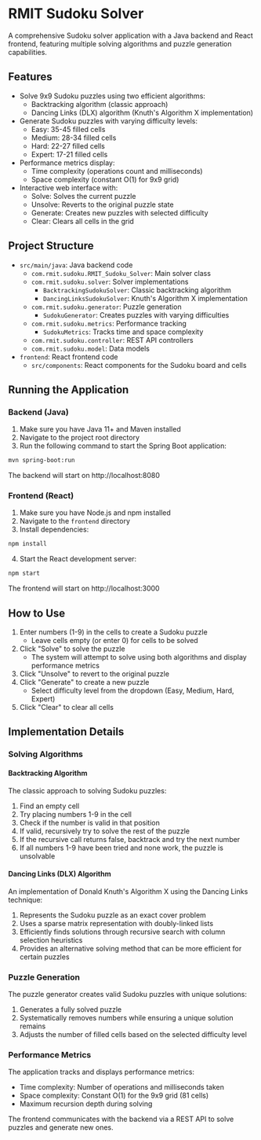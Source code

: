 # RMIT Sudoku Solver

A comprehensive Sudoku solver application with a Java backend and React frontend, featuring multiple solving algorithms and puzzle generation capabilities.

## Features

- Solve 9x9 Sudoku puzzles using two efficient algorithms:
  - Backtracking algorithm (classic approach)
  - Dancing Links (DLX) algorithm (Knuth's Algorithm X implementation)
- Generate Sudoku puzzles with varying difficulty levels:
  - Easy: 35-45 filled cells
  - Medium: 28-34 filled cells
  - Hard: 22-27 filled cells
  - Expert: 17-21 filled cells
- Performance metrics display:
  - Time complexity (operations count and milliseconds)
  - Space complexity (constant O(1) for 9x9 grid)
- Interactive web interface with:
  - Solve: Solves the current puzzle
  - Unsolve: Reverts to the original puzzle state
  - Generate: Creates new puzzles with selected difficulty
  - Clear: Clears all cells in the grid

## Project Structure

- `src/main/java`: Java backend code
  - `com.rmit.sudoku.RMIT_Sudoku_Solver`: Main solver class
  - `com.rmit.sudoku.solver`: Solver implementations
    - `BacktrackingSudokuSolver`: Classic backtracking algorithm
    - `DancingLinksSudokuSolver`: Knuth's Algorithm X implementation
  - `com.rmit.sudoku.generator`: Puzzle generation
    - `SudokuGenerator`: Creates puzzles with varying difficulties
  - `com.rmit.sudoku.metrics`: Performance tracking
    - `SudokuMetrics`: Tracks time and space complexity
  - `com.rmit.sudoku.controller`: REST API controllers
  - `com.rmit.sudoku.model`: Data models
- `frontend`: React frontend code
  - `src/components`: React components for the Sudoku board and cells

## Running the Application

### Backend (Java)

1. Make sure you have Java 11+ and Maven installed
2. Navigate to the project root directory
3. Run the following command to start the Spring Boot application:

```bash
mvn spring-boot:run
```

The backend will start on http://localhost:8080

### Frontend (React)

1. Make sure you have Node.js and npm installed
2. Navigate to the `frontend` directory
3. Install dependencies:

```bash
npm install
```

4. Start the React development server:

```bash
npm start
```

The frontend will start on http://localhost:3000

## How to Use

1. Enter numbers (1-9) in the cells to create a Sudoku puzzle
   - Leave cells empty (or enter 0) for cells to be solved
2. Click "Solve" to solve the puzzle
   - The system will attempt to solve using both algorithms and display performance metrics
3. Click "Unsolve" to revert to the original puzzle
4. Click "Generate" to create a new puzzle
   - Select difficulty level from the dropdown (Easy, Medium, Hard, Expert)
5. Click "Clear" to clear all cells

## Implementation Details

### Solving Algorithms

#### Backtracking Algorithm
The classic approach to solving Sudoku puzzles:
1. Find an empty cell
2. Try placing numbers 1-9 in the cell
3. Check if the number is valid in that position
4. If valid, recursively try to solve the rest of the puzzle
5. If the recursive call returns false, backtrack and try the next number
6. If all numbers 1-9 have been tried and none work, the puzzle is unsolvable

#### Dancing Links (DLX) Algorithm
An implementation of Donald Knuth's Algorithm X using the Dancing Links technique:
1. Represents the Sudoku puzzle as an exact cover problem
2. Uses a sparse matrix representation with doubly-linked lists
3. Efficiently finds solutions through recursive search with column selection heuristics
4. Provides an alternative solving method that can be more efficient for certain puzzles

### Puzzle Generation
The puzzle generator creates valid Sudoku puzzles with unique solutions:
1. Generates a fully solved puzzle
2. Systematically removes numbers while ensuring a unique solution remains
3. Adjusts the number of filled cells based on the selected difficulty level

### Performance Metrics
The application tracks and displays performance metrics:
- Time complexity: Number of operations and milliseconds taken
- Space complexity: Constant O(1) for the 9x9 grid (81 cells)
- Maximum recursion depth during solving

The frontend communicates with the backend via a REST API to solve puzzles and generate new ones.

